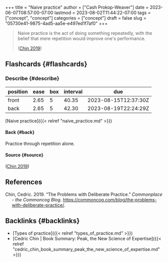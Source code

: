 +++
title = "Naive practice"
author = ["Cash Prokop-Weaver"]
date = 2023-06-07T08:57:00-07:00
lastmod = 2023-08-02T11:44:22-07:00
tags = ["concept", "concept"]
categories = ["concept"]
draft = false
slug = "05730e41-9875-4ad5-aa5e-e497ed1f7af0"
+++

> Naive practice is the act of doing something repeatedly, with the belief that mere repetition would improve one's performance.
>
> (<a href="#citeproc_bib_item_1">Chin 2019</a>)


## Flashcards {#flashcards}


### Describe {#describe}

| position | ease | box | interval | due                  |
|----------|------|-----|----------|----------------------|
| front    | 2.65 | 5   | 40.35    | 2023-08-15T12:37:30Z |
| back     | 2.65 | 5   | 42.30    | 2023-08-19T22:24:29Z |

[Naive practice]({{< relref "naive_practice.md" >}})


#### Back {#back}

Practice through repetition alone.


#### Source {#source}

(<a href="#citeproc_bib_item_1">Chin 2019</a>)

## References

<style>.csl-entry{text-indent: -1.5em; margin-left: 1.5em;}</style><div class="csl-bib-body">
  <div class="csl-entry"><a id="citeproc_bib_item_1"></a>Chin, Cedric. 2019. “The Problems with Deliberate Practice.” <i>Commonplace - the Commoncog Blog</i>. <a href="https://commoncog.com/blog/the-problems-with-deliberate-practice/">https://commoncog.com/blog/the-problems-with-deliberate-practice/</a>.</div>
</div>


## Backlinks {#backlinks}

-   [Types of practice]({{< relref "types_of_practice.md" >}})
-   [Cedric Chin | Book Summary: Peak, the New Science of Expertise]({{< relref "cedric_chin_book_summary_peak_the_new_science_of_expertise.md" >}})
